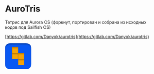 AuroTris
===================

Тетрис для Aurora OS (форкнут, портирован и собрана из исходных кодов под Sailfish OS)

[https://gitlab.com/Danyok/aurotris](https://gitlab.com/Danyok/aurotris)

![picture](../assets/images/open-source/io.github.danyok96.aurotris.png)